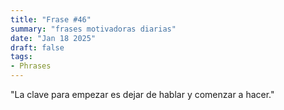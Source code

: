 ```yaml
---
title: "Frase #46"
summary: "frases motivadoras diarias"
date: "Jan 18 2025"
draft: false
tags:
- Phrases
---
```


"La clave para empezar es dejar de hablar y comenzar a hacer."
